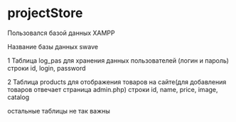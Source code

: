 # projectStore
Пользовался базой данных XAMPP

Название базы данных swave

1 Таблица log_pas для хранения данных пользователей (логин и пароль)
строки id, login, password

2 Таблица products для отображения товаров на сайте(для добавления товаров отвечает страница admin.php)
строки id, name, price, image, catalog

остальные таблицы не так важны
